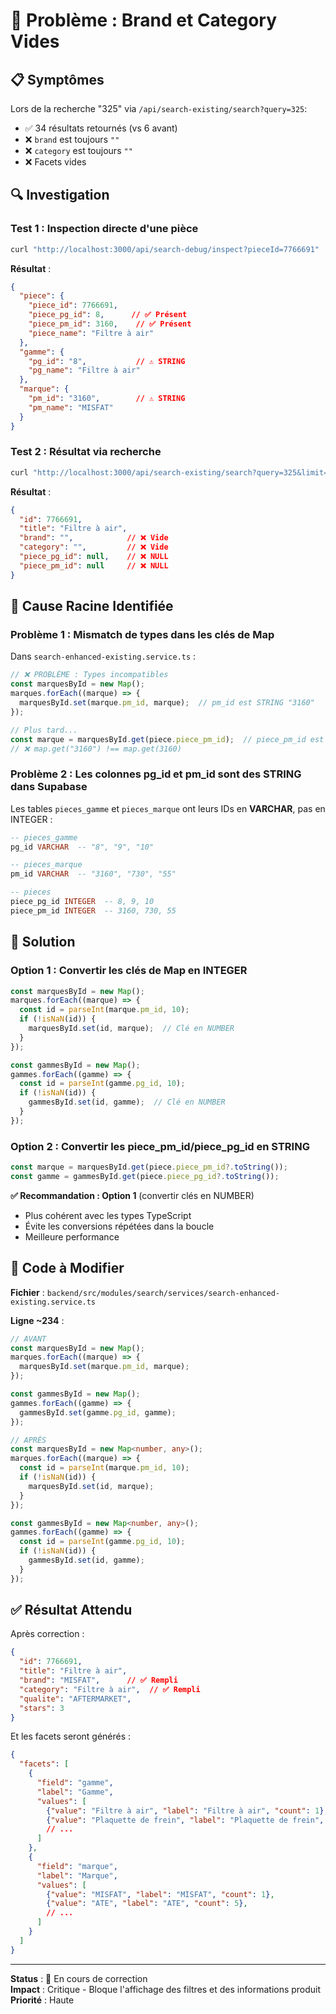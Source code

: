 # 🐛 Problème : Brand et Category Vides

## 📋 Symptômes

Lors de la recherche "325" via `/api/search-existing/search?query=325`:
- ✅ 34 résultats retournés (vs 6 avant)
- ❌ `brand` est toujours `""`
- ❌ `category` est toujours `""`
- ❌ Facets vides

## 🔍 Investigation

### Test 1 : Inspection directe d'une pièce
```bash
curl "http://localhost:3000/api/search-debug/inspect?pieceId=7766691"
```

**Résultat** :
```json
{
  "piece": {
    "piece_id": 7766691,
    "piece_pg_id": 8,      // ✅ Présent
    "piece_pm_id": 3160,    // ✅ Présent
    "piece_name": "Filtre à air"
  },
  "gamme": {
    "pg_id": "8",           // ⚠️ STRING
    "pg_name": "Filtre à air"
  },
  "marque": {
    "pm_id": "3160",        // ⚠️ STRING
    "pm_name": "MISFAT"
  }
}
```

### Test 2 : Résultat via recherche
```bash
curl "http://localhost:3000/api/search-existing/search?query=325&limit=5"
```

**Résultat** :
```json
{
  "id": 7766691,
  "title": "Filtre à air",
  "brand": "",            // ❌ Vide
  "category": "",         // ❌ Vide
  "piece_pg_id": null,    // ❌ NULL
  "piece_pm_id": null     // ❌ NULL
}
```

## 🎯 Cause Racine Identifiée

### Problème 1 : Mismatch de types dans les clés de Map

Dans `search-enhanced-existing.service.ts` :

```typescript
// ❌ PROBLÈME : Types incompatibles
const marquesById = new Map();
marques.forEach((marque) => {
  marquesById.set(marque.pm_id, marque);  // pm_id est STRING "3160"
});

// Plus tard...
const marque = marquesById.get(piece.piece_pm_id);  // piece_pm_id est NUMBER 3160
// ❌ map.get("3160") !== map.get(3160)
```

### Problème 2 : Les colonnes pg_id et pm_id sont des STRING dans Supabase

Les tables `pieces_gamme` et `pieces_marque` ont leurs IDs en **VARCHAR**, pas en INTEGER :

```sql
-- pieces_gamme
pg_id VARCHAR  -- "8", "9", "10"

-- pieces_marque  
pm_id VARCHAR  -- "3160", "730", "55"

-- pieces
piece_pg_id INTEGER  -- 8, 9, 10
piece_pm_id INTEGER  -- 3160, 730, 55
```

## 🔧 Solution

### Option 1 : Convertir les clés de Map en INTEGER
```typescript
const marquesById = new Map();
marques.forEach((marque) => {
  const id = parseInt(marque.pm_id, 10);
  if (!isNaN(id)) {
    marquesById.set(id, marque);  // Clé en NUMBER
  }
});

const gammesById = new Map();
gammes.forEach((gamme) => {
  const id = parseInt(gamme.pg_id, 10);
  if (!isNaN(id)) {
    gammesById.set(id, gamme);  // Clé en NUMBER
  }
});
```

### Option 2 : Convertir les piece_pm_id/piece_pg_id en STRING
```typescript
const marque = marquesById.get(piece.piece_pm_id?.toString());
const gamme = gammesById.get(piece.piece_pg_id?.toString());
```

**✅ Recommandation : Option 1** (convertir clés en NUMBER)
- Plus cohérent avec les types TypeScript
- Évite les conversions répétées dans la boucle
- Meilleure performance

## 📝 Code à Modifier

**Fichier** : `backend/src/modules/search/services/search-enhanced-existing.service.ts`

**Ligne ~234** :
```typescript
// AVANT
const marquesById = new Map();
marques.forEach((marque) => {
  marquesById.set(marque.pm_id, marque);
});

const gammesById = new Map();
gammes.forEach((gamme) => {
  gammesById.set(gamme.pg_id, gamme);
});

// APRÈS
const marquesById = new Map<number, any>();
marques.forEach((marque) => {
  const id = parseInt(marque.pm_id, 10);
  if (!isNaN(id)) {
    marquesById.set(id, marque);
  }
});

const gammesById = new Map<number, any>();
gammes.forEach((gamme) => {
  const id = parseInt(gamme.pg_id, 10);
  if (!isNaN(id)) {
    gammesById.set(id, gamme);
  }
});
```

## ✅ Résultat Attendu

Après correction :
```json
{
  "id": 7766691,
  "title": "Filtre à air",
  "brand": "MISFAT",      // ✅ Rempli
  "category": "Filtre à air",  // ✅ Rempli
  "qualite": "AFTERMARKET",
  "stars": 3
}
```

Et les facets seront générés :
```json
{
  "facets": [
    {
      "field": "gamme",
      "label": "Gamme",
      "values": [
        {"value": "Filtre à air", "label": "Filtre à air", "count": 1},
        {"value": "Plaquette de frein", "label": "Plaquette de frein", "count": 21},
        // ...
      ]
    },
    {
      "field": "marque",
      "label": "Marque",
      "values": [
        {"value": "MISFAT", "label": "MISFAT", "count": 1},
        {"value": "ATE", "label": "ATE", "count": 5},
        // ...
      ]
    }
  ]
}
```

---

**Status** : 🔄 En cours de correction  
**Impact** : Critique - Bloque l'affichage des filtres et des informations produit  
**Priorité** : Haute
